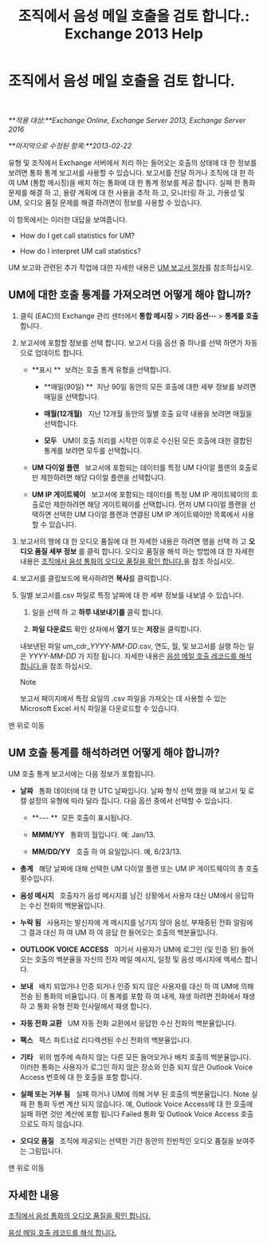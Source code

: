 ﻿---
title: '조직에서 음성 메일 호출을 검토 합니다.: Exchange 2013 Help'
TOCTitle: 조직에서 음성 메일 호출을 검토 합니다.
ms:assetid: f6fdbe17-d1d2-442a-aa13-06b908d9c33a
ms:mtpsurl: https://technet.microsoft.com/ko-kr/library/JJ659073(v=EXCHG.150)
ms:contentKeyID: 50556114
ms.date: 05/22/2018
mtps_version: v=EXCHG.150
ms.translationtype: MT
---

# 조직에서 음성 메일 호출을 검토 합니다.

 

_**적용 대상:**Exchange Online, Exchange Server 2013, Exchange Server 2016_

_**마지막으로 수정된 항목:**2013-02-22_

유형 및 조직에서 Exchange 서버에서 처리 하는 들어오는 호출의 상태에 대 한 정보를 보려면 통화 통계 보고서를 사용할 수 있습니다. 보고서를 전달 하거나 조직에 대 한 하 여 UM (통합 메시징)을 배치 하는 통화에 대 한 통계 정보를 제공 합니다. 실패 한 통화 문제를 해결 하 고, 용량 계획에 대 한 사용을 추적 하 고, 모니터링 하 고, 가용성 및 UM, 오디오 품질 문제를 해결 하려면이 정보를 사용할 수 있습니다.

이 항목에서는 이러한 대답을 보여줍니다.

  - How do I get call statistics for UM?

  - How do I interpret UM call statistics?

UM 보고와 관련된 추가 작업에 대한 자세한 내용은 [UM 보고서 절차](um-reports-procedures-exchange-2013-help.md)를 참조하십시오.

## UM에 대한 호출 통계를 가져오려면 어떻게 해야 합니까?

1.  클릭 (EAC)의 Exchange 관리 센터에서 **통합 메시징** \> **기타 옵션**![기타 옵션 아이콘](images/JJ150550.5381819e-3b21-4873-8714-e9b956290b28(EXCHG.150).gif "기타 옵션 아이콘") \> **통계를 호출** 합니다.

2.  보고서에 포함할 정보를 선택 합니다. 보고서 다음 옵션 중 하나를 선택 하면가 자동으로 업데이트 합니다.
    
      - **표시 **  보려는 호출 통계 유형을 선택합니다.
        
          - **매일(90일) **  지난 90일 동안의 모든 호출에 대한 세부 정보를 보려면 매일을 선택합니다.
        
          - **매월(12개월)**   지난 12개월 동안의 월별 호출 요약 내용을 보려면 매월을 선택합니다.
        
          - **모두**   UM이 호출 처리를 시작한 이후로 수신된 모든 호출에 대한 결합된 통계를 보려면 모두를 선택합니다.
    
      - **UM 다이얼 플랜**   보고서에 포함되는 데이터를 특정 UM 다이얼 플랜의 호출로만 제한하려면 해당 다이얼 플랜을 선택합니다.
    
      - **UM IP 게이트웨이**   보고서에 포함되는 데이터를 특정 UM IP 게이트웨이의 호출로만 제한하려면 해당 게이트웨이를 선택합니다. 먼저 UM 다이얼 플랜을 선택하면 선택한 UM 다이얼 플랜과 연결된 UM IP 게이트웨이만 목록에서 사용할 수 있습니다.

3.  보고서의 행에 대 한 오디오 품질에 대 한 자세한 내용은 하려면 행을 선택 하 고 **오디오 품질 세부 정보** 를 클릭 합니다. 오디오 품질을 해석 하는 방법에 대 한 자세한 내용은 [조직에서 음성 통화의 오디오 품질을 확인 합니다.](investigate-the-audio-quality-of-voice-calls-in-your-organization-exchange-2013-help.md)을 참조 하십시오.

4.  보고서를 클립보드에 복사하려면 **복사**를 클릭합니다.

5.  일별 보고서를.csv 파일로 특정 날짜에 대 한 세부 정보를 내보낼 수 있습니다.
    
    1.  일을 선택 하 고 **하루 내보내기를** 클릭 합니다.
    
    2.  **파일 다운로드** 확인 상자에서 **열기** 또는 **저장**을 클릭합니다.
    
    내보낸된 파일 um\_cdr\_*YYYY-MM-DD*.csv, 연도, 월, 및 보고서를 실행 하는 일은 *YYYY-MM-DD* 가 지정 됩니다. 자세한 내용은 [음성 메일 호출 레코드를 해석 합니다.](interpret-voice-mail-call-records-exchange-2013-help.md)을 참조 하십시오.
    

    > [!NOTE]
    > 보고서 페이지에서 특정 요일의 .csv 파일을 가져오는 데 사용할 수 있는 Microsoft Excel 서식 파일을 다운로드할 수 있습니다.



맨 위로 이동

## UM 호출 통계를 해석하려면 어떻게 해야 합니까?

UM 호출 통계 보고서에는 다음 정보가 포함됩니다.

  - **날짜**   통화 데이터에 대 한 UTC 날짜입니다. 날짜 형식 선택 했을 때 보고서 및 로캘 설정의 유형에 따라 달라 집니다. 다음 옵션 중에서 선택할 수 있습니다.
    
      - **--- **  모든 호출이 표시됩니다.
    
      - **MMM/YY**   통화의 월입니다. 예: Jan/13.
    
      - **MM/DD/YY**   호출 하 여 요일입니다. 예, 6/23/13.

  - **총계**   해당 날짜에 대해 선택한 UM 다이얼 플랜 또는 UM IP 게이트웨이의 총 호출 횟수입니다.

  - **음성 메시지**   호출자가 음성 메시지를 남긴 상황에서 사용자 대신 UM에서 응답하는 수신 전화의 백분율입니다.

  - **누락 됨**   사용자는 발신자에 게 메시지를 남기지 않아 음성, 부재중된 전화 알림에 그 결과 대신 하 여 UM 하 여 응답 한 들어오는 호출의 백분율입니다.

  - **OUTLOOK VOICE ACCESS**   여기서 사용자가 UM에 로그인 (및 인증 된) 들어오는 호출의 백분율을 자신의 전자 메일 메시지, 일정 및 음성 메시지에 액세스 합니다.

  - **보내**   배치 되었거나 인증 되거나 인증 되지 않은 사용자를 대신 하 여 UM에 의해 전송 된 통화의 비율입니다. 이 통계를 포함 하 여 내게, 재생 하려면 전화에서 재생 하 고 통화 유형 전화 인사말에서 재생 합니다.

  - **자동 전화 교환**   UM 자동 전화 교환에서 응답한 수신 전화의 백분율입니다.

  - **팩스**   팩스 파트너로 리디렉션된 수신 전화의 백분율입니다.

  - **기타**   위의 범주에 속하지 않는 다른 모든 들어오거나 배치 호출의 백분율입니다. 이러한 통화는 사용자가 로그인 하지 않은 장소와 인증 되지 않은 Outlook Voice Access 번호에 대 한 호출을 포함 합니다.

  - **실패 또는 거부 됨**   실패 하거나 UM에 의해 거부 된 호출의 백분율입니다. Note 실패 한 통화 두번 계산 되지 않습니다. 예, Outlook Voice Access에 대 한 호출에 실패 하면 것만 계산에 포함 됩니다 Failed 통화 및 Outlook Voice Access 호출으로도 하지 않습니다.

  - **오디오 품질**   조직에 제공되는 선택한 기간 동안의 전반적인 오디오 품질을 보여주는 그림입니다.

맨 위로 이동

## 자세한 내용

[조직에서 음성 통화의 오디오 품질을 확인 합니다.](investigate-the-audio-quality-of-voice-calls-in-your-organization-exchange-2013-help.md)

[음성 메일 호출 레코드를 해석 합니다.](interpret-voice-mail-call-records-exchange-2013-help.md)

